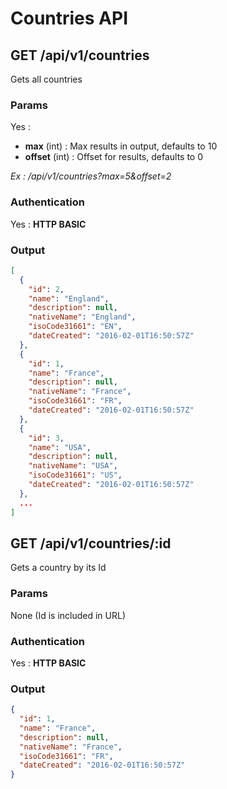 # Countries API

<a name="index"></a>
## GET /api/v1/countries
Gets all countries
### Params
Yes :
 * **max** (int) : Max results in output, defaults to 10
 * **offset** (int) : Offset for results, defaults to 0

*Ex : /api/v1/countries?max=5&offset=2*
### Authentication
Yes : **HTTP BASIC**
### Output
```json
[
  {
    "id": 2,
    "name": "England",
    "description": null,
    "nativeName": "England",
    "isoCode31661": "EN",
    "dateCreated": "2016-02-01T16:50:57Z"
  },
  {
    "id": 1,
    "name": "France",
    "description": null,
    "nativeName": "France",
    "isoCode31661": "FR",
    "dateCreated": "2016-02-01T16:50:57Z"
  },
  {
    "id": 3,
    "name": "USA",
    "description": null,
    "nativeName": "USA",
    "isoCode31661": "US",
    "dateCreated": "2016-02-01T16:50:57Z"
  },
  ...
]
```
<a name="show"></a>
## GET /api/v1/countries/:id
Gets a country by its Id
### Params
None (Id is included in URL)
### Authentication
Yes : **HTTP BASIC**
### Output
```json
{
  "id": 1,
  "name": "France",
  "description": null,
  "nativeName": "France",
  "isoCode31661": "FR",
  "dateCreated": "2016-02-01T16:50:57Z"
}
```
